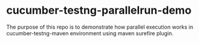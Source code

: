 # cucumber-testng-parallelrun-demo

The purpose of this repo is to demonstrate how parallel execution works in cucumber-testng-maven environment using maven surefire plugin.
